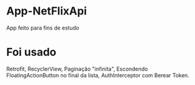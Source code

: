 ﻿# App-NetFlixApi
 App feito para fins de estudo
 
 # Foi usado
 Retrofit, RecyclerView, Paginação "infinita", Escondendo FloatingActionButton no final da lista, AuthInterceptor com Berear Token.

